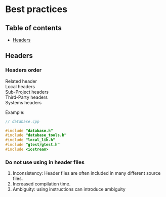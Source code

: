 # Best practices
## Table of contents
* [Headers](#headers)

## Headers

### Headers order

Related header\
Local headers\
Sub-Project headers\
Third-Party headers\
Systems  headers

Example:
```cpp
// database.cpp

#include "database.h"
#include "database_tools.h"
#include "local_lib.h"
#include "gtest/gtest.h"
#include <iostream>
```

### Do not use using in header files

1. Inconsistency: Header files are often included in many different source files.
2. Increased compilation time.
3. Ambiguity: using instructions can introduce ambiguity

